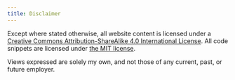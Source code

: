 ```yaml
---
title: Disclaimer
---
```


Except where stated otherwise, all website content is licensed under a [Creative Commons Attribution-ShareAlike 4.0 International License](https://creativecommons.org/licenses/by-sa/4.0/). All code snippets are licensed under [the MIT license](https://opensource.org/licenses/MIT).

Views expressed are solely my own, and not those of any current, past, or future employer.
